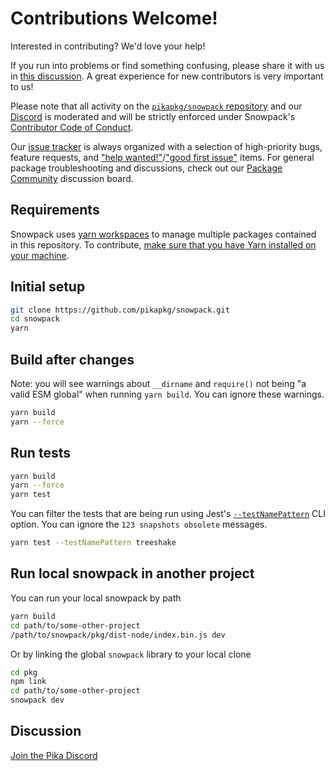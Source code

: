 # Contributions Welcome!

Interested in contributing? We'd love your help!

If you run into problems or find something confusing, please share it with us in [this discussion](https://github.com/pikapkg/snowpack/discussions/958). A great experience for new contributors is very important to us!

Please note that all activity on the [`pikapkg/snowpack` repository](https://github.com/pikapkg/snowpack) and our [Discord](https://discord.gg/rS8SnRk) is moderated and will be strictly enforced under Snowpack's [Contributor Code of Conduct](CODE_OF_CONDUCT.md).

Our [issue tracker](https://github.com/pikapkg/snowpack/issues) is always organized with a selection of high-priority bugs, feature requests, and ["help wanted!"](https://github.com/pikapkg/snowpack/issues?q=is%3Aissue+is%3Aopen+label%3A%22help+wanted%22)/["good first issue"](https://github.com/pikapkg/snowpack/issues?q=is%3Aissue+is%3Aopen+label%3A%22good+first+issue%22) items. For general package troubleshooting and discussions, check out our [Package Community](https://www.pika.dev/npm/snowpack/discuss) discussion board.

## Requirements

Snowpack uses [yarn workspaces](https://classic.yarnpkg.com/) to manage multiple packages contained in this repository. To contribute, [make sure that you have Yarn installed on your machine](https://classic.yarnpkg.com/en/docs/install).

## Initial setup

```bash
git clone https://github.com/pikapkg/snowpack.git
cd snowpack
yarn
```

## Build after changes

Note: you will see warnings about `__dirname` and `require()` not being "a valid ESM global" when running `yarn build`. You can ignore these warnings.

```bash
yarn build
yarn --force
```

## Run tests

```bash
yarn build
yarn --force
yarn test
```

You can filter the tests that are being run using Jest's [`--testNamePattern`](https://jestjs.io/docs/en/cli#--testnamepatternregex) CLI option. You can ignore the `123 snapshots obsolete` messages.

```bash
yarn test --testNamePattern treeshake
```

## Run local snowpack in another project

You can run your local snowpack by path

```bash
yarn build
cd path/to/some-other-project
/path/to/snowpack/pkg/dist-node/index.bin.js dev
```

Or by linking the global `snowpack` library to your local clone

```bash
cd pkg
npm link
cd path/to/some-other-project
snowpack dev
```

## Discussion

[Join the Pika Discord](https://discord.gg/rS8SnRk)
